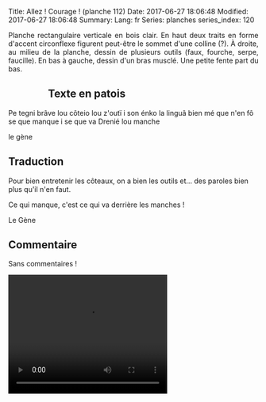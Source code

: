 Title: Allez ! Courage ! (planche 112)
Date: 2017-06-27 18:06:48
Modified: 2017-06-27 18:06:48
Summary: 
Lang: fr
Series: planches
series_index: 120

<p style="text-align:justify;">Planche rectangulaire verticale en bois
clair. En haut deux traits en forme d'accent circonflexe figurent
peut-être le sommet d'une colline (?). À droite, au milieu de la
planche, dessin de plusieurs outils (faux, fourche, serpe,
faucille). En bas à gauche, dessin d'un bras musclé. Une petite fente
part du bas.</p>

<figure class="image-block" style="float: left;">
  <img alt="" src="{static}/images/planche_112-3.png">
  <figcaption style="max-width: 210px"></figcaption>
</figure>

## Texte en patois

Pe tegni brâve lou côteio lou z'outï i son énko la linguâ bien mé que
n'en fô se que manque i se que va Drenié lou manche

le gène

## Traduction

Pour bien entretenir les côteaux, on a bien les outils et… des paroles
bien plus qu'il n'en faut. 

Ce qui manque, c'est ce qui va derrière les manches !

Le Gène

## Commentaire

Sans commentaires !

<video width="320" height="240" controls>
  <source src="https://d1njpgd0ygatdn.cloudfront.net/video_112-2.mp4" type="video/mp4">
</video>
